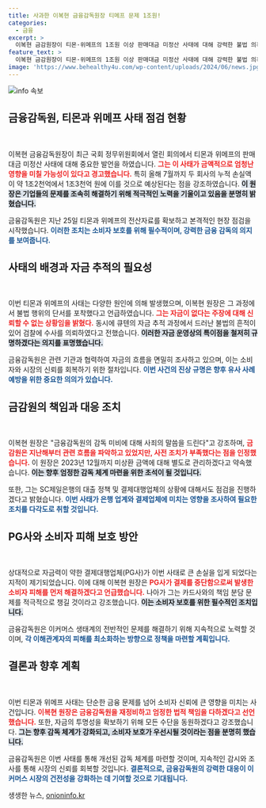 ```yaml
---
title: 사과한 이복현 금융감독원장 티메프 문제 1조원!
categories:
  - 금융
excerpt: >
  이복현 금감원장이 티몬·위메프의 1조원 이상 판매대금 미정산 사태에 대해 강력한 불법 의혹을 제기하며 검찰에 수사를 의뢰했다고 밝혔다. 금감원은 신속한 자금 추적과 현장 점검을 통해 피해를 최소화하겠다고 다짐했다. 클릭해서 자세히 알아보세요!
feature_text: >
  이복현 금감원장이 티몬·위메프의 1조원 이상 판매대금 미정산 사태에 대해 강력한 불법 의혹을 제기하며 검찰에 수사를 의뢰했다고 밝혔다. 금감원은 신속한 자금 추적과 현장 점검을 통해 피해를 최소화하겠다고 다짐했다. 클릭해서 자세히 알아보세요!
image: 'https://www.behealthy4u.com/wp-content/uploads/2024/06/news.jpg'
---
```


<p><img src="https://www.behealthy4u.com/wp-content/uploads/2024/06/news.jpg" alt="info 속보" /></p>

<h2 data-ke-size="size26">금융감독원, 티몬과 위메프 사태 점검 현황</h2>

<p data-ke-size="size16">&nbsp;</p>

<p>이복현 금융감독원장이 최근 국회 정무위원회에서 열린 회의에서 티몬과 위메프의 판매대금 미정산 사태에 대해 중요한 발언을 하였습니다. <b><span style="color: #ee2323;">그는 이 사태가 금액적으로 엄청난 영향을 미칠 가능성이 있다고 경고했습니다.</span></b> 특히 올해 7월까지 두 회사의 누적 손실액이 약 1조2천억에서 1조3천억 원에 이를 것으로 예상된다는 점을 강조하였습니다. <b><span style="background-color: #21538527;">이 원장은 기업들의 문제를 조속히 해결하기 위해 적극적인 노력을 기울이고 있음을 분명히 밝혔습니다.</span></b> </p>

<p>금융감독원은 지난 25일 티몬과 위메프의 전산자료를 확보하고 본격적인 현장 점검을 시작했습니다. <b><span style="color: #1a5490;">이러한 조치는 소비자 보호를 위해 필수적이며, 강력한 금융 감독의 의지를 보여줍니다.</span></b></p>

<h2 data-ke-size="size26">사태의 배경과 자금 추적의 필요성</h2>

<p data-ke-size="size16">&nbsp;</p>

<p>이번 티몬과 위메프의 사태는 다양한 원인에 의해 발생했으며, 이복현 원장은 그 과정에서 불법 행위의 단서를 포착했다고 언급하였습니다. <b><span style="color: #ee2323;">그는 자금이 없다는 주장에 대해 신뢰할 수 없는 상황임을 밝혔다.</span></b> 동시에 큐텐의 자금 추적 과정에서 드러난 불법의 흔적이 있어 검찰에 수사를 의뢰하였다고 전했습니다. <b><span style="background-color: #21538527;">이러한 자금 운영상의 특이점을 철저히 규명하겠다는 의지를 표명했습니다.</span></b></p>

<p>금융감독원은 관련 기관과 협력하여 자금의 흐름을 면밀히 조사하고 있으며, 이는 소비자와 시장의 신뢰를 회복하기 위한 절차입니다. <b><span style="color: #1a5490;">이번 사건의 진상 규명은 향후 유사 사례 예방을 위한 중요한 의의가 있습니다.</span></b></p>

<h2 data-ke-size="size26">금감원의 책임과 대응 조치</h2>

<p data-ke-size="size16">&nbsp;</p>

<p>이복현 원장은 "금융감독원의 감독 미비에 대해 사죄의 말씀을 드린다"고 강조하며, <b><span style="color: #ee2323;">금감원은 지난해부터 관련 흐름을 파악하고 있었지만, 사전 조치가 부족했다는 점을 인정했습니다.</span></b> 이 원장은 2023년 12월까지 미상환 금액에 대해 별도로 관리하겠다고 약속했습니다. <b><span style="background-color: #21538527;">이는 향후 엄정한 감독 체계 마련을 위한 초석이 될 것입니다.</span></b></p>

<p>또한, 그는 SC제일은행의 대출 정책 및 결제대행업체의 상황에 대해서도 점검을 진행하겠다고 밝혔습니다. <b><span style="color: #1a5490;">이번 사태가 은행 업계와 결제업체에 미치는 영향을 조사하여 필요한 조치를 다각도로 취할 것입니다.</span></b></p>

<h2 data-ke-size="size26">PG사와 소비자 피해 보호 방안</h2>

<p data-ke-size="size16">&nbsp;</p>

<p>상대적으로 자금력이 약한 결제대행업체(PG사)가 이번 사태로 큰 손실을 입게 되었다는 지적이 제기되었습니다. 이에 대해 이복현 원장은 <b><span style="color: #ee2323;">PG사가 결제를 중단함으로써 발생한 소비자 피해를 먼저 해결하겠다고 언급했습니다.</span></b> 나아가 그는 카드사와의 책임 분담 문제를 적극적으로 챙길 것이라고 강조했습니다. <b><span style="background-color: #21538527;">이는 소비자 보호를 위한 필수적인 조치입니다.</span></b></p>

<p>금융감독원은 이커머스 생태계의 전반적인 문제를 해결하기 위해 지속적으로 노력할 것이며, <b><span style="color: #1a5490;">각 이해관계자의 피해를 최소화하는 방향으로 정책을 마련할 계획입니다.</span></b></p>

<h2 data-ke-size="size26">결론과 향후 계획</h2>

<p data-ke-size="size16">&nbsp;</p>

<p>이번 티몬과 위메프 사태는 단순한 금융 문제를 넘어 소비자 신뢰에 큰 영향을 미치는 사건입니다. <b><span style="color: #ee2323;">이복현 원장은 금융감독원을 재정비하고 엄정한 법적 책임을 다하겠다고 선언했습니다.</span></b> 또한, 자금의 투명성을 확보하기 위해 모든 수단을 동원하겠다고 강조했습니다. <b><span style="background-color: #21538527;">그는 향후 감독 체계가 강화되고, 소비자 보호가 우선시될 것이라는 점을 분명히 했습니다.</span></b></p>

<p>금융감독원은 이번 사태를 통해 개선된 감독 체계를 마련할 것이며, 지속적인 감시와 조사를 통해 시장의 신뢰를 회복할 것입니다. <b><span style="color: #1a5490;">결론적으로, 금융감독원의 강력한 대응이 이커머스 시장의 건전성을 강화하는 데 기여할 것으로 기대됩니다.</span></b></p>
생생한 뉴스, <a href="https://onioninfo.kr" rel="dofollow">onioninfo.kr</a>


